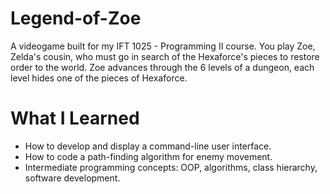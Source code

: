 # Legend-of-Zoe
A videogame built for my IFT 1025 - Programming II course. You play Zoe, Zelda's cousin, who must go in search of the Hexaforce's pieces to restore order to the world. Zoe advances through the 6 levels of a dungeon, each level hides one of the pieces of Hexaforce. 

# What I Learned
* How to develop and display a command-line user interface.
* How to code a path-finding algorithm for enemy movement.
* Intermediate programming concepts: OOP, algorithms, class hierarchy, software development. 
